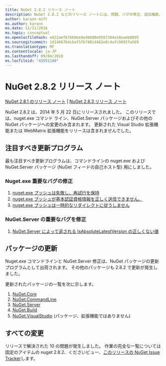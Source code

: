 ```yaml
---
title: NuGet 2.8.2 リリース ノート
description: NuGet 2.8.2 などのリリース ノートには、問題、バグの修正、追加機能、および Dcr が知られています。
author: karann-msft
ms.author: karann
ms.date: 11/11/2016
ms.topic: conceptual
ms.openlocfilehash: ed22aef6766bbe8e4b688e0587304a18eaeb8895
ms.sourcegitcommit: 1d1406764c6af5fb7801d462e0c4afc9092fa569
ms.translationtype: MT
ms.contentlocale: ja-JP
ms.lasthandoff: 09/04/2018
ms.locfileid: "43551149"
---
```

# <a name="nuget-282-release-notes"></a>NuGet 2.8.2 リリース ノート

[NuGet 2.8.1 のリリース ノート](../release-notes/nuget-2.8.1.md) | [NuGet 2.8.3 リリース ノート](../release-notes/nuget-2.8.3.md)

NuGet 2.8.2 は、2014 年 5 月 22 日にリリースされました。  このリリースでは、nuget.exe コマンド ライン、NuGet.Server パッケージおよびその他の NuGet パッケージへの変更のみ含まれます。  更新された Visual Studio 拡張機能または WebMatrix 拡張機能をリリースは含まれませんでした。

## <a name="notable-updates"></a>注目すべき更新プログラム

最も注目すべき更新プログラムは、コマンドラインの nuget.exe および NuGet.Server パッケージ (NuGet フィードの自己ホスト型) 用にしました。

### <a name="important-nugetexe-bug-fixes"></a>Nuget.exe 重要なバグの修正

1. [nuget.exe プッシュは失敗し、再試行を保持](https://nuget.codeplex.com/workitem/4000)
1. [nuget.exe プッシュが基本認証資格情報を正しく送信できません。](https://nuget.codeplex.com/workitem/4109)
1. [nuget.exe プッシュは一時的なリダイレクトに従うしません](https://nuget.codeplex.com/workitem/4050)

### <a name="important-nugetserver-bug-fix"></a>NuGet.Server の重要なバグを修正

1. [NuGet.Server によって返される IsAbsoluteLatestVersion の正しくない値](https://nuget.codeplex.com/workitem/4147)

## <a name="packages-updated"></a>パッケージの更新

Nuget.exe コマンドラインと NuGet.Server 修正は、NuGet パッケージの更新プログラムとして出荷されます。  その他のパッケージも 2.8.2 で更新が発生しました。

更新されたパッケージの一覧を次に示します。

1. [NuGet.Core](https://www.nuget.org/packages/NuGet.Core/)
1. [NuGet.CommandLine](https://www.nuget.org/packages/NuGet.CommandLine/)
1. [NuGet.Server](https://www.nuget.org/packages/NuGet.Server/)
1. [NuGet.Build](https://www.nuget.org/packages/NuGet.Build/)
1. [NuGet.VisualStudio](https://www.nuget.org/packages/NuGet.VisualStudio/) (パッケージ、拡張機能ではありません)

## <a name="all-changes"></a>すべての変更
リリースで解決された 10 の問題が発生しました。 作業の完全な一覧については固定のアイテムの nuget 2.8.2、くださいビュー、[このリリースの NuGet Issue Tracker](https://nuget.codeplex.com/workitem/list/advanced?keyword=&status=All&type=All&priority=All&release=NuGet%202.8.2&assignedTo=All&component=All&sortField=LastUpdatedDate&sortDirection=Descending&page=0&reasonClosed=All)します。
